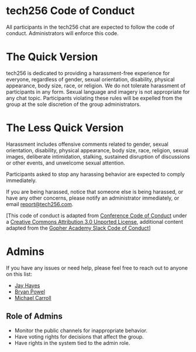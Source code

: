 # tech256 Code of Conduct

All participants in the tech256 chat are expected to follow the code of
conduct. Administrators will enforce this code.

# The Quick Version

tech256 is dedicated to providing a harassment-free experience for everyone,
regardless of gender, sexual orientation, disability, physical appearance, body
size, race, or religion. We do not tolerate harassment of participants in any
form. Sexual language and imagery is not appropriate for any chat topic.
Participants violating these rules will be expelled from the group at the sole
discretion of the group administrators.

# The Less Quick Version

Harassment includes offensive comments related to gender, sexual orientation,
disability, physical appearance, body size, race, religion, sexual images,
deliberate intimidation, stalking, sustained disruption of discussions or other
events, and unwelcome sexual attention.

Participants asked to stop any harassing behavior are expected to comply
immediately.

If you are being harassed, notice that someone else is being harassed, or have
any other concerns, please notify an administrator immediately, or email
<report@tech256.com>.

[This code of conduct is adapted from [Conference Code of Conduct](http://confcodeofconduct.com) under a [Creative Commons Attribution 3.0 Unported License](http://creativecommons.org/licenses/by/3.0/deed.en_US), additional content adapted from the [Gopher Academy Slack Code of Conduct](https://docs.google.com/document/d/1YO_xIZPhD1OsquKdCuAq-fFECs8b37wfhVRfnx3DjzM/edit)]

# Admins

If you have any issues or need help, please feel free to reach out to anyone on this list:

* [Jay Hayes](https://twitter.com/iamvery)
* [Bryan Powel](https://twitter.com/bryanp)
* [Michael Carroll](https://twitter.com/carromj)

## Role of Admins

* Monitor the public channels for inappropriate behavior.
* Have voting rights for decisions that affect the group.
* Have rights in the system tied to the admin role.
